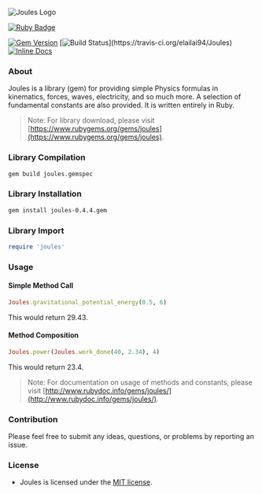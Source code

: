 ![Joules Logo](https://cloud.githubusercontent.com/assets/7763904/7764836/ef617b0a-0024-11e5-8044-3cf354a4a306.png)

[![Ruby Badge](http://forthebadge.com/images/badges/built-with-ruby.svg)](http://forthebadge.com)

[![Gem Version](https://badge.fury.io/rb/joules.svg)](http://badge.fury.io/rb/joules)
[![Build Status](https://travis-ci.org/elailai94/Joules.svg?)](https://travis-ci.org/elailai94/Joules)
[![Inline Docs](http://inch-ci.org/github/elailai94/joules.svg?style=shields)](https://inch-ci.org/github/elailai94/Joules)

### About
Joules is a library (gem) for providing simple Physics formulas in kinematics, forces, waves, electricity, and so much more. A selection of fundamental constants are also provided. It is written entirely in Ruby.
> Note: For library download, please visit [https://www.rubygems.org/gems/joules](https://www.rubygems.org/gems/joules).

### Library Compilation
```Bash
gem build joules.gemspec
```

### Library Installation
```Bash
gem install joules-0.4.4.gem
```

### Library Import
```Ruby
require 'joules'
```

### Usage
#### Simple Method Call
```Ruby
Joules.gravitational_potential_energy(0.5, 6)
```
This would return 29.43.
#### Method Composition
```Ruby
Joules.power(Joules.work_done(40, 2.34), 4)
```
This would return 23.4.
> Note: For documentation on usage of methods and constants, please visit [http://www.rubydoc.info/gems/joules/](http://www.rubydoc.info/gems/joules/).

### Contribution
Please feel free to submit any ideas, questions, or problems by reporting an issue.

### License
* Joules is licensed under the [MIT license](https://github.com/elailai94/Joules/blob/master/LICENSE.md).
